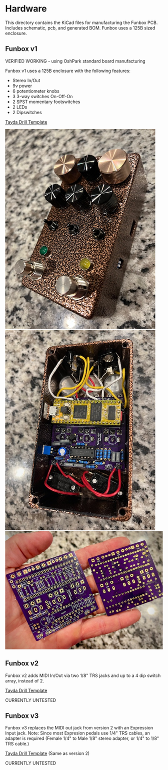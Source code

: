 # Hardware

This directory contains the KiCad files for manufacturing the Funbox PCB. Includes schematic, pcb, and generated BOM.
Funbox uses a 125B sized enclosure.

## Funbox v1

VERIFIED WORKING - using OshPark standard board manufacturing

Funbox v1 uses a 125B enclosure with the following features:
- Stereo In/Out
- 9v power
- 6 potentiometer knobs 
- 3 3-way switches On-Off-On
- 2 SPST momentary footswitches
- 2 LEDs
- 2 Dipswitches

[Tayda Drill Template](https://drill.taydakits.com/box-designs/new?public_key=bXVVdnZXK0pOVWJjZG5YOGtwd282Zz09Cg==)

![app](https://github.com/GuitarML/Funbox/blob/main/hardware/images/funbox_v1_front.jpg)
![app](https://github.com/GuitarML/Funbox/blob/main/hardware/images/funbox_v1_inside.jpg)
![app](https://github.com/GuitarML/Funbox/blob/main/hardware/images/funbox_v1_pcb.jpg)


## Funbox v2

Funbox v2 adds MIDI In/Out via two 1/8" TRS jacks and up to a 4 dip switch array, instead of 2.

[Tayda Drill Template]()

CURRENTLY UNTESTED 

## Funbox v3

Funbox v3 replaces the MIDI out jack from version 2 with an Expression Input jack. 
Note: Since most Expresion pedals use 1/4" TRS cables, an adapter is required (Female 1/4" to Male 1/8" stereo adapter, or 1/4" to 1/8" TRS cable.)

[Tayda Drill Template]() (Same as version 2)

CURRENTLY UNTESTED 